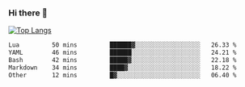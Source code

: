 ### Hi there 👋

<!--
**3Xpl0it3r/3Xpl0it3r** is a ✨ _special_ ✨ repository because its `README.md` (this file) appears on your GitHub profile.

Here are some ideas to get you started:

- 🔭 I’m currently working on ...
- 🌱 I’m currently learning ...
- 👯 I’m looking to collaborate on ...
- 🤔 I’m looking for help with ...
- 💬 Ask me about ...
- 📫 How to reach me: ...
- 😄 Pronouns: ...
- ⚡ Fun fact: ...
-->


[![Top Langs](https://github-readme-stats.vercel.app/api/top-langs/?username=3Xpl0it3r&layout=compact)](https://github.com/3Xpl0it3r/3Xpl0it3r)

<!--START_SECTION:waka-->

```txt
Lua         50 mins         ██████▓░░░░░░░░░░░░░░░░░░   26.33 %
YAML        46 mins         ██████░░░░░░░░░░░░░░░░░░░   24.21 %
Bash        42 mins         █████▓░░░░░░░░░░░░░░░░░░░   22.18 %
Markdown    34 mins         ████▓░░░░░░░░░░░░░░░░░░░░   18.22 %
Other       12 mins         █▓░░░░░░░░░░░░░░░░░░░░░░░   06.40 %
```

<!--END_SECTION:waka-->
